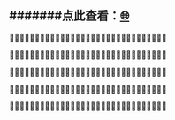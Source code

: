 #######**点此查看**：[:globe_with_meridians:](http://heliqin.github.com)
------------

:palm_tree::rose::palm_tree::palm_tree::palm_tree::palm_tree::palm_tree::rose::rose::rose::rose::rose::palm_tree::palm_tree::rose::palm_tree::palm_tree::palm_tree::palm_tree::palm_tree::palm_tree::palm_tree::rose::palm_tree::palm_tree::rose::rose::rose::rose::rose::palm_tree:


:palm_tree::rose::palm_tree::palm_tree::palm_tree::palm_tree::palm_tree::rose::palm_tree::palm_tree::palm_tree::rose::palm_tree::palm_tree::palm_tree::rose::palm_tree::palm_tree::palm_tree::palm_tree::palm_tree::rose::palm_tree::palm_tree::palm_tree::rose::palm_tree::palm_tree::palm_tree::palm_tree::palm_tree:


:palm_tree::rose::palm_tree::palm_tree::palm_tree::palm_tree::palm_tree::rose::palm_tree::palm_tree::palm_tree::rose::palm_tree::palm_tree::palm_tree::palm_tree::rose::palm_tree::palm_tree::palm_tree::rose::palm_tree::palm_tree::palm_tree::palm_tree::rose::rose::rose::rose::rose::palm_tree:


:palm_tree::rose::palm_tree::palm_tree::palm_tree::palm_tree::palm_tree::rose::palm_tree::palm_tree::palm_tree::rose::palm_tree::palm_tree::palm_tree::palm_tree::palm_tree::rose::palm_tree::rose::palm_tree::palm_tree::palm_tree::palm_tree::palm_tree::rose::palm_tree::palm_tree::palm_tree::palm_tree::palm_tree:


:palm_tree::rose::rose::rose::rose::palm_tree::palm_tree::rose::rose::rose::rose::rose::palm_tree::palm_tree::palm_tree::palm_tree::palm_tree::palm_tree::rose::palm_tree::palm_tree::palm_tree::palm_tree::palm_tree::palm_tree::rose::rose::rose::rose::rose::palm_tree:





